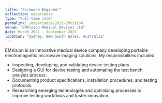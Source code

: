 ```yaml
---
title: "Firmware Engineer"
collection: experience
type: "Full-time role"
permalink: /experience/2021-EMVision
venue: "EMVision Medical Devices Ltd"
date: March 2021 - September 2021
location: "Sydney, New South Wales, Australia"
---
```


EMVision is an innovative medical device company developing portable electromagnetic microwave imaging solutions. My
responsibilities included:
- Inspecting, developing, and validating device testing plans.
- Designing a GUI for device testing and automating the test bench analysis process.
- Documenting product specifications, installation procedures, and testing protocols.
- Researching emerging technologies and optimising processes to improve testing workflows and foster innovation.